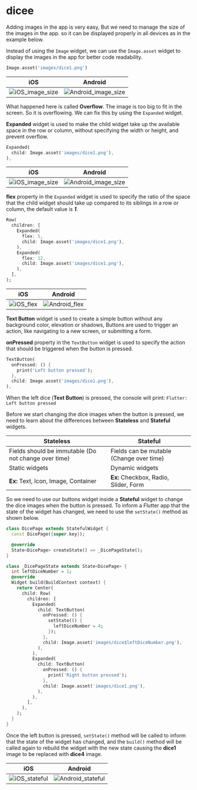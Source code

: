 # dicee

Adding images in the app is very easy, But we need to manage the size of the images in the app. so it can be displayed properly in all devices as in the example below.

Instead of using the `Image` widget, we can use the `Image.asset` widget to display the images in the app for better code readability.

```dart
Image.asset('images/dice1.png')
```

|iOS|Android|
|---|---|
|![iOS_image_size](screenshots/iphone14ProMax_1.png)|![Android_image_size](screenshots/nexus6_1.png)|

What happened here is called **Overflow**. The image is too big to fit in the screen. So it is overflowing. We can fix this by using the `Expanded` widget.

**Expanded** widget is used to make the child widget take up the available space in the row or column, without specifying the width or height, and prevent overflow.

```dart
Expanded(
  child: Image.asset('images/dice1.png'),
),
```

|iOS|Android|
|---|---|
|![iOS_image_size](screenshots/iphone14ProMax_2.png)|![Android_image_size](screenshots/nexus6_2.png)|

**flex** property in the `Expanded` widget is used to specify the ratio of the space that the child widget should take up compared to its siblings in a row or column, the default value is ***1***.

```dart
Row(
  children: [
    Expanded(
      flex: 5,
      child: Image.asset('images/dice1.png'),
    ),
    Expanded(
      flex: 12,
      child: Image.asset('images/dice1.png'),
    ),
  ],
);
```

|iOS|Android|
|---|---|
|![iOS_flex](screenshots/iphone14ProMax_3.png)|![Android_flex](screenshots/nexus6_3.png)|

**Text Button** widget is used to create a simple button without any background color, elevation or shadows, Buttons are used to trigger an action, like navigating to a new screen, or submitting a form.

**onPressed** property in the `TextButton` widget is used to specify the action that should be triggered when the button is pressed.

```dart
TextButton(
  onPressed: () {
    print('Left button pressed');
  },
  child: Image.asset('images/dice1.png'),
),
```

When the left dice (**Text Button**) is pressed, the console will print:
`Flutter: Left button pressed`

Before we start changing the dice images when the button is pressed, we need to learn about the differences between **Stateless** and **Stateful** widgets.

|Stateless|Stateful|
|---|---|
| Fields should be immutable (Do not change over time) | Fields can be mutable (Change over time) |
| Static widgets | Dynamic widgets |
| **Ex:** Text, Icon, Image, Container | **Ex:** Checkbox, Radio, Slider, Form |  

So we need to use our buttons widget inside a **Stateful** widget to change the dice images when the button is pressed. To inform a Flutter app that the state of the widget has changed, we need to use the `setState()` method as shown below.

```dart
class DicePage extends StatefulWidget {
  const DicePage({super.key});

  @override
  State<DicePage> createState() => _DicePageState();
}

class _DicePageState extends State<DicePage> {
  int leftDiceNumber = 1;
  @override
  Widget build(BuildContext context) {
    return Center(
      child: Row(
        children: [
          Expanded(
            child: TextButton(
              onPressed: () {
                setState(() {
                  leftDiceNumber = 4;
                });
              },
              child: Image.asset('images/dice$leftDiceNumber.png'),
            ),
          ),
          Expanded(
            child: TextButton(
              onPressed: () {
                print('Right button pressed');
              },
              child: Image.asset('images/dice1.png'),
            ),
          ),
        ],
      ),
    );
  }
}
```

Once the left button is pressed, `setState()` method will be called to inform that the state of the widget has changed, and the `build()` method will be called again to rebuild the widget with the new state causing the **dice1** image to be replaced with **dice4** image.

|iOS|Android|
|---|---|
|![iOS_stateful](screenshots/iphone14ProMax_4.gif)|![Android_stateful](screenshots/nexus6_4.gif)|